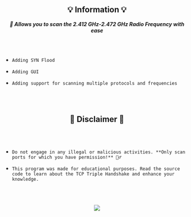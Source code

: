 <p align="center">
  <h2 align="center" id="ideas">💡 Information 💡</h2>
</p>

<p align="center">
  <strong><i>📡 Allows you to scan the 2.412 GHz-2.472 GHz Radio Frequency with ease</i></strong>
</p>

<br><br>

*     Adding SYN Flood
*     Adding GUI
*     Adding support for scanning multiple protocols and frequencies

<br><br>

<p align="center">
  <h2 align="center" id="disclaimer">📌 Disclaimer 📌</h2>
</p>

<br><br>

*     Do not engage in any illegal or malicious activities. **Only scan ports for which you have permission!** 🦸‍♂️
*     This program was made for educational purposes. Read the source code to learn about the TCP Triple Handshake and enhance your knowledge.

<br><br>

<p align="center">
  <img src="https://media4.giphy.com/media/102XaoevKBKiwo/giphy.gif">
</p>

